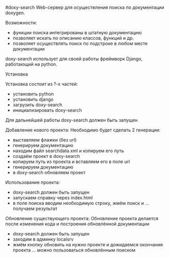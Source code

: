 #doxy-search
Web-сервер для осуществления поиска по документации doxygen.

Возможности:
- функции поиска интегрированы в штатную документацию
- позволяет искать по описанию классов, функций и др.
- позволяет осуществлять поиск по подстроке в любом месте документации

doxy-search использует для своей работы фреймворк Django, работающий на python.

Установка

Установка состоит из ?-х частей:
- установить python
- установить django
- загрузить doxy-search
- инициализировать doxy-search

Для дальнейшей работы doxy-search должен быть запущен

Добавление нового проекта:
Необходимо будет сделать 2 генерации:
- выставляем флажки (без url)
- генерируем документацию
- находим файл searchdata.xml и копируем его путь
- создаём проект в doxy-search
- копируем путь из проекта и вставляем его в поле url
- генерируем документацию
- в doxy-search обновляем проект


Использование проекта:
- doxy-search должен быть запущен
- запускаем справку через index.html
- в поле поиска вводим необходимую строку, жмём поиск и ... получаем результат


Обновление существующего проекта:
Обновление проекта делается после изменения кода и построения обновлённой документации

- doxy-search должен быть запущен
- заходим в админку localsrv
- жмём кнопку обновить на нужно проекте и дожидаемся окончания проекта
... можно пользоваться обновлённым поиском 
 